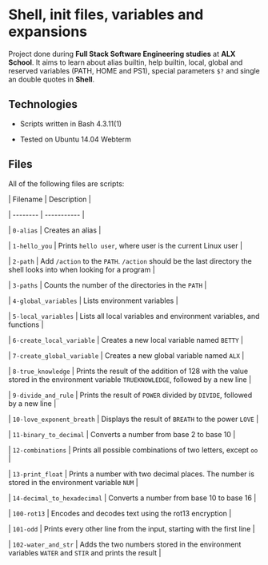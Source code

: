 # Shell, init files, variables and expansions



Project done during **Full Stack Software Engineering studies** at **ALX School**. It aims to learn about alias builtin, help builtin, local, global and reserved variables (PATH, HOME and PS1), special parameters `$?` and single an double quotes in **Shell**.



## Technologies

* Scripts written in Bash 4.3.11(1)

* Tested on Ubuntu 14.04 Webterm



## Files

All of the following files are scripts:



| Filename | Description |

| -------- | ----------- |

| `0-alias` | Creates an alias |

| `1-hello_you` | Prints `hello user`, where user is the current Linux user |

| `2-path` | Add `/action` to the `PATH`. `/action` should be the last directory the shell looks into when looking for a program |

| `3-paths` | Counts the number of the directories in the `PATH` |

| `4-global_variables` | Lists environment variables |

| `5-local_variables` | Lists all local variables and environment variables, and functions |

| `6-create_local_variable` | Creates a new local variable named `BETTY` |

| `7-create_global_variable` | Creates a new global variable named `ALX` |

| `8-true_knowledge` | Prints the result of the addition of 128 with the value stored in the environment variable `TRUEKNOWLEDGE`, followed by a new line |

| `9-divide_and_rule` | Prints the result of `POWER` divided by `DIVIDE`, followed by a new line |

| `10-love_exponent_breath` | Displays the result of `BREATH` to the power `LOVE` |

| `11-binary_to_decimal` | Converts a number from base 2 to base 10 |

| `12-combinations` | Prints all possible combinations of two letters, except `oo` |

| `13-print_float` | Prints a number with two decimal places. The number is stored in the environment variable `NUM` |

| `14-decimal_to_hexadecimal` | Converts a number from base 10 to base 16 |

| `100-rot13` | Encodes and decodes text using the rot13 encryption |

| `101-odd` | Prints every other line from the input, starting with the first line |

| `102-water_and_str` | Adds the two numbers stored in the environment variables `WATER` and `STIR` and prints the result |



